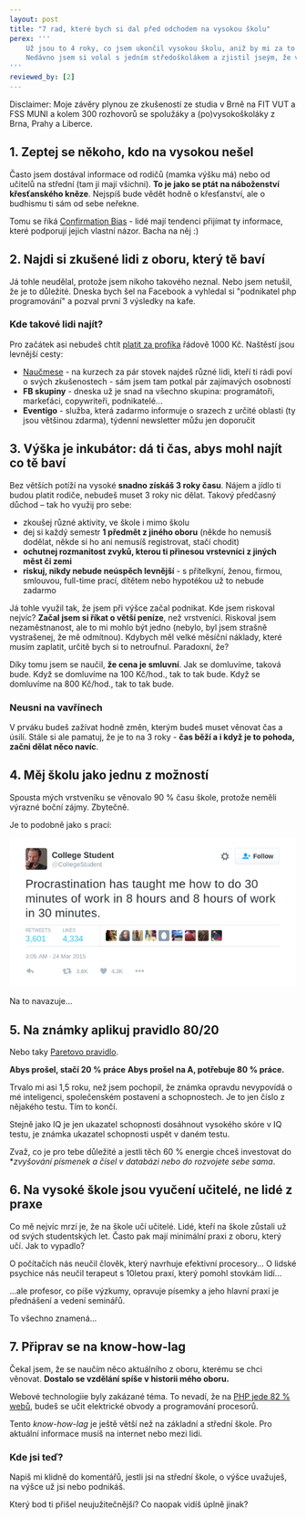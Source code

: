 ```yaml
---
layout: post
title: "7 rad, které bych si dal před odchodem na vysokou školu"
perex: '''
    Už jsou to 4 roky, co jsem ukončil vysokou školu, aniž by mi za to dali titul. Během těch 4 let se mě na vysokou školu ptalo lidí, které bych spočítal na prstech jedné ruky. A na titul? Nikdo.<br><br> 
    Nedávno jsem si volal s jedním středoškolákem a zjistil jseým, že vysoká škola je stále brána jako něco posvátného, důležitého a hlavně bez vhledu nikoho jiného než učitelů a rodičů. Řekl jsem si, že sepíšu svoje postřehy a rady, které bych si moc rád dal 8 let zpátky. Jestli je ti 18-19 let a zvažuješ co dál, pokračuj.
'''
reviewed_by: [2]
---
```


Disclaimer: Moje závěry plynou ze zkušeností ze studia v Brně na FIT VUT a FSS MUNI a kolem 300 rozhovorů se spolužáky a (po)vysokoškoláky z Brna, Prahy a Liberce.  


## 1. Zeptej se někoho, kdo na vysokou nešel

Často jsem dostával informace od rodičů (mamka výšku má) nebo od učitelů na střední (tam ji mají všichni). **To je jako se ptát na náboženství křesťanského kněze**. Nejspíš bude vědět hodně o křesťanství, ale o budhismu ti sám od sebe neřekne.

Tomu se říká [Confirmation Bias](https://cs.wikipedia.org/wiki/Konfirma%C4%8Dn%C3%AD_zkreslen%C3%AD) - lidé mají tendenci přijímat ty informace, které podporují jejich vlastní názor. Bacha na něj :) 

## 2. Najdi si zkušené lidi z oboru, který tě baví 

Já tohle neudělal, protože jsem nikoho takového neznal. Nebo jsem netušil, že je to důležité. Dneska bych šel na Facebook a vyhledal si "podnikatel php programování" a pozval první 3 výsledky na kafe.
   
### Kde takové lidi najít?
 
Pro začátek asi nebudeš chtít [platit za profíka](https://poradci.cz/) řádově 1000 Kč. Naštěstí jsou levnější cesty:  

- [Naučmese](https://www.naucmese.cz/) - na kurzech za pár stovek najdeš různé lidi, kteří ti rádi poví o svých zkušenostech - sám jsem tam potkal pár zajímavých osobností
- **FB skupiny** - dneska už je snad na všechno skupina: programátoři, markeťáci, copywriteři, podnikatelé... 
- **Eventigo** - služba, která zadarmo informuje o srazech z určité oblasti (ty jsou většinou zdarma), týdenní newsletter můžu jen doporučit 


## 3. Výška je inkubátor: dá ti čas, abys mohl najít co tě baví 

Bez větších potíží na vysoké **snadno získáš 3 roky času**. Nájem a jídlo ti budou platit rodiče, nebudeš muset 3 roky nic dělat. Takový předčasný důchod &ndash; tak ho využij pro sebe:

- zkoušej různé aktivity, ve škole i mimo školu
- dej si každý semestr **1 předmět z jiného oboru** (někde ho nemusíš dodělat, někde si ho ani nemusíš registrovat, stačí chodit)
- **ochutnej rozmanitost zvyků, kterou ti přinesou vrstevníci z jiných měst či zemi** 
- **riskuj, nikdy nebude neúspěch levnější** - s přítelkyní, ženou, firmou, smlouvou, full-time prací, dítětem nebo hypotékou už to nebude zadarmo

Já tohle využil tak, že jsem při výšce začal podnikat. Kde jsem riskoval nejvíc? **Začal jsem si říkat o větší peníze**, než vrstveníci. Riskoval jsem nezaměstnanost, ale to mi mohlo být jedno (nebylo, byl jsem strašně vystrašenej, že mě odmítnou). Kdybych měl velké měsíční náklady, které musím zaplatit, určitě bych si to netroufnul. Paradoxní, že?

Díky tomu jsem se naučil, **že cena je smluvní**. Jak se domluvíme, taková bude. Když se domluvíme na 100 Kč/hod., tak to tak bude. Když se domluvíme na 800 Kč/hod., tak to tak bude.


### Neusni na vavřínech

V prváku budeš zažívat hodně změn, kterým budeš muset věnovat čas a úsilí. Stále si ale pamatuj, že je to na 3 roky - **čas běží a i když je to pohoda, začni dělat něco navíc**.
 

## 4. Měj školu jako jednu z možností

Spousta mých vrstveníku se věnovalo 90 % času škole, protože neměli výrazné boční zájmy.
Zbytečně.

Je to podobně jako s prací:
  
<img src="/assets/images/posts/2017/university/procrastination.png" class="thumbnail">

Na to navazuje...
 
 
## 5. Na známky aplikuj pravidlo 80/20
 
Nebo taky [Paretovo pravidlo](https://cs.wikipedia.org/wiki/Paret%C5%AFv_princip).

**Abys prošel, stačí 20 % práce**
**Abys prošel na A, potřebuje 80 % práce.**

Trvalo mi asi 1,5 roku, než jsem pochopil, že známka opravdu nevypovídá o mé inteligenci, společenském postavení a schopnostech. Je to jen číslo z nějakého testu. Tím to končí.

Stejně jako IQ je jen ukazatel schopnosti dosáhnout vysokého skóre v IQ testu, je známka ukazatel schopnosti uspět v daném testu.

Zvaž, co je pro tebe důležité a jestli těch 60 % energie chceš investovat do **zvyšování písmenek a čísel v databázi nebo do rozvojete sebe sama*.


## 6. Na vysoké škole jsou vyučení učitelé, ne lidé z praxe

Co mě nejvíc mrzí je, že na škole učí učitelé. Lidé, kteří na škole zůstali už od svých studentských let. Často pak mají minimální praxi z oboru, který učí. Jak to vypadlo?

O počítačích nás neučil člověk, který navrhuje efektivní procesory...
O lidské psychice nás neučil terapeut s 10letou praxí, který pomohl stovkám lidí...

...ale profesor, co píše výzkumy, opravuje písemky a jeho hlavní praxí je přednášení a vedení seminářů.

To všechno znamená...


## 7. Připrav se na know-how-lag
 
Čekal jsem, že se naučím něco aktuálního z oboru, kterému se chci věnovat. **Dostalo se vzdělání spíše v historii mého oboru.**

Webové technologiie byly zakázané téma. To nevadí, že na [PHP jede 82 % webů](https://w3techs.com/technologies/details/pl-php/all/all), budeš se učit elektrické obvody a programování procesorů.

Tento *know-how-lag* je ještě větší než na základní a střední škole. Pro aktuální informace musíš na internet nebo mezi lidi.


### Kde jsi teď?
 
Napiš mi klidně do komentářů, jestli jsi na střední škole, o výšce uvažuješ, na výšce už jsi nebo podnikáš.

Který bod ti přišel neujužitečnější? Co naopak vidíš úplně jinak?
 

